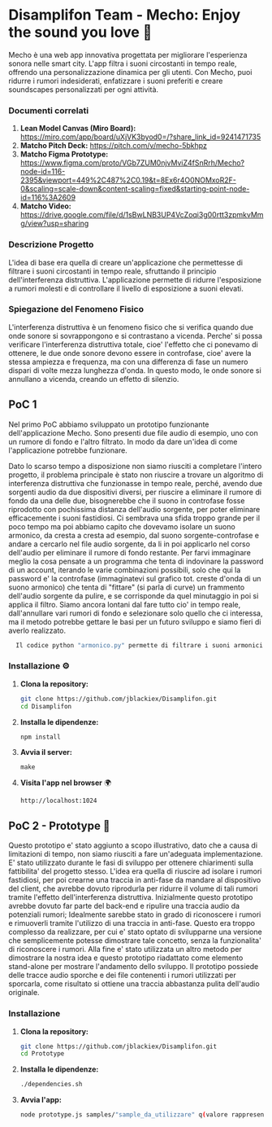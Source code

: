 # Disamplifon Team - Mecho: Enjoy the sound you love 🎼

Mecho è una web app innovativa progettata per migliorare l'esperienza sonora nelle smart city. L'app filtra i suoni circostanti in tempo reale, offrendo una personalizzazione dinamica per gli utenti. Con Mecho, puoi ridurre i rumori indesiderati, enfatizzare i suoni preferiti e creare soundscapes personalizzati per ogni attività.

### Documenti correlati

1. **Lean Model Canvas (Miro Board):** https://miro.com/app/board/uXjVK3byod0=/?share_link_id=9241471735
2. **Matcho Pitch Deck:** https://pitch.com/v/mecho-5bkhpz
3. **Matcho Figma Prototype:** https://www.figma.com/proto/VGb7ZUM0njvMviZ4fSnRrh/Mecho?node-id=116-2395&viewport=449%2C487%2C0.19&t=8Ex6r4O0NOMxoR2F-0&scaling=scale-down&content-scaling=fixed&starting-point-node-id=116%3A2609
3. **Matcho Video:** https://drive.google.com/file/d/1sBwLNB3UP4VcZoqi3g00rtt3zpmkvMmg/view?usp=sharing

### Descrizione Progetto
L'idea di base era quella di creare un'applicazione che permettesse di filtrare i suoni circostanti in tempo reale, sfruttando il principio dell'interferenza distruttiva. L'applicazione permette di ridurre l'esposizione a rumori molesti e di controllare il livello di esposizione a suoni elevati.

### Spiegazione del Fenomeno Fisico
L'interferenza distruttiva è un fenomeno fisico che si verifica quando due onde sonore si sovrappongono e si contrastano a vicenda. Perche' si possa verificare l'interferenza distruttiva totale, cioe' l'effetto che ci ponevamo di ottenere, le due onde sonore devono essere in controfase, cioe' avere la stessa ampiezza e frequenza, ma con una differenza di fase un numero dispari di volte mezza lunghezza d'onda. In questo modo, le onde sonore si annullano a vicenda, creando un effetto di silenzio.

## PoC 1

Nel primo PoC abbiamo sviluppato un prototipo funzionante dell'applicazione Mecho. Sono presenti due file audio di esempio, uno con un rumore di fondo e l'altro filtrato. In modo da dare un'idea di come l'applicazione potrebbe funzionare.

Dato lo scarso tempo a disposizione non siamo riusciti a completare l'intero progetto, il problema principale è stato non riuscire a trovare un algoritmo di interferenza distruttiva che funzionasse in tempo reale, perché, avendo due sorgenti audio da due dispositivi diversi, per riuscire a eliminare il rumore di fondo da una delle due, bisognerebbe che il suono in controfase fosse riprodotto con pochissima distanza dell'audio sorgente, per poter eliminare efficacemente i suoni fastidiosi. Ci sembrava una sfida troppo grande per il poco tempo ma poi abbiamo capito che dovevamo isolare un suono armonico, da cresta a cresta ad esempio, dal suono sorgente-controfase e andare a cercarlo nel file audio sorgente, da li in poi applicarlo nel corso dell'audio per eliminare il rumore di fondo restante. Per farvi immaginare meglio la cosa pensate a un programma che tenta di indovinare la password di un account, iterando le varie combinazioni possibili, solo che qui la password e' la controfase (immaginatevi sul grafico tot. creste d'onda di un suono armonico) che tenta di "fittare" (si parla di curve) un frammento dell'audio sorgente da pulire, e se corrisponde da quel minutaggio in poi si applica il filtro. Siamo ancora lontani dal fare tutto cio' in tempo reale, dall'annullare vari rumori di fondo e selezionare solo quello che ci interessa, ma il metodo potrebbe gettare le basi per un futuro sviluppo e siamo fieri di averlo realizzato.

 ```sh
   Il codice python "armonico.py" permette di filtrare i suoni armonici di un file audio, dato un file di input e un frammento in controfase del suono da eliminare. Il codice itera sul file audio "sporco" e lo pulisce dal suoni di fondo armonico come dimostrato nell'interfaccia web nella sezione laterale "Poc Mecho".
   ```

### Installazione ⚙️
1. **Clona la repository:**
   ```sh
   git clone https://github.com/jblackiex/Disamplifon.git
   cd Disamplifon
   ```

2. **Installa le dipendenze:**
   ```sh
   npm install
   ```

3. **Avvia il server:**
   ```
   make
   ```

4. **Visita l'app nel browser** 🌍
   ```
   http://localhost:1024
   ```

## PoC 2 - Prototype 🤖

Questo prototipo e' stato aggiunto a scopo illustrativo, dato che a causa di limitazioni di tempo, non siamo riusciti a fare un'adeguata implementazione.
E' stato utilizzato durante le fasi di sviluppo per ottenere chiarimenti sulla fattibilita' del progetto stesso.
L'idea era quella di riuscire ad isolare i rumori fastidiosi, per poi crearne una traccia in anti-fase da mandare al dispositivo del client, che avrebbe dovuto riprodurla per ridurre il volume di tali rumori tramite l'effetto dell'interferenza distruttiva.
Inizialmente questo prototipo avrebbe dovuto far parte del back-end e ripulire una traccia audio da potenziali rumori;
Idealmente sarebbe stato in grado di riconoscere i rumori e rimuoverli tramite l'utilizzo di una traccia in anti-fase.
Questo era troppo complesso da realizzare, per cui e' stato optato di svilupparne una versione che semplicemente potesse dimostrare tale concetto, senza la funzionalita' di riconoscere i rumori.
Alla fine e' stato utilizzata un altro metodo per dimostrare la nostra idea e questo prototipo riadattato come elemento stand-alone per mostrare l'andamento dello sviluppo.
Il prototipo possiede delle tracce audio sporche e dei file contenenti i rumori utilizzati per sporcarla, come risultato si ottiene una traccia abbastanza pulita dell'audio originale.

### Installazione
1. **Clona la repository:**
   ```sh
   git clone https://github.com/jblackiex/Disamplifon.git
   cd Prototype
   ```

2. **Installa le dipendenze:**
   ```sh
   ./dependencies.sh
   ```

3. **Avvia l'app:**
   ```sh
   node prototype.js samples/"sample_da_utilizzare" q(valore rappresentativo dei rumori utilizzati)
   ```
